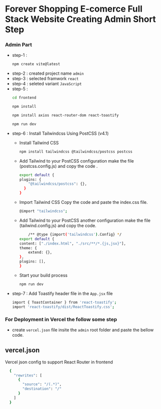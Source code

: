 # Forever Shopping E-comerce Full Stack Website Creating Admin Short Step

### Admin Part
- step-1 : 
    ```sh
    npm create vite@latest 
    ```
- step-2 : created project name `admin` 
- step-3 : selected framwork `react`
- step-4 : seleted variant `JavaScript`
- step-5 : 
    ```sh
    cd frontend
    ```
    ```sh
    npm install
    ```
    ```sh
    npm install axios react-router-dom react-toastify

    ```
    ```sh
    npm run dev
    ```
- step-6 : Install Tailwindcss Using PostCSS (v4.1)
  - Install Tailwind CSS
    ```sh
    npm install tailwindcss @tailwindcss/postcss postcss
    ```

  - Add Tailwind to your PostCSS configuration make the file (postcss.config.js) and copy the code .
    ```sh
    export default {
    plugins: {
        "@tailwindcss/postcss": {},
      }
    }
    ```
  - Import Tailwind CSS Copy the code and paste the index.css file.

    ```sh
    @import "tailwindcss";
    ```
  - Add Tailwind to your PostCSS another configuration make the file (tailwind.config.js) and copy the code.
    ```sh
        /** @type {import('tailwindcss').Config} */
    export default {
    content: ["./index.html", "./src/**/*.{js,jsx}"],
    theme: {
        extend: {},
    },
    plugins: [],
    }
    ```
  - Start your build process

    ```sh
    npm run dev
    ```
- step-7 : Add Toastify header file in the `App.jsx` file 
    ```sh
    import { ToastContainer } from 'react-toastify';
    import 'react-toastify/dist/ReactToastify.css';
    ```




     

### For Deployment in Vercel the follow some step
- create `vercel.json` file insite the `admin` root folder and paste the bellow code.
## vercel.json

Vercel json config to support React Router in frontend

```bash
  {
    "rewrites": [
      {
        "source": "/(.*)",
        "destination": "/"
      }
    ]
  }
```

